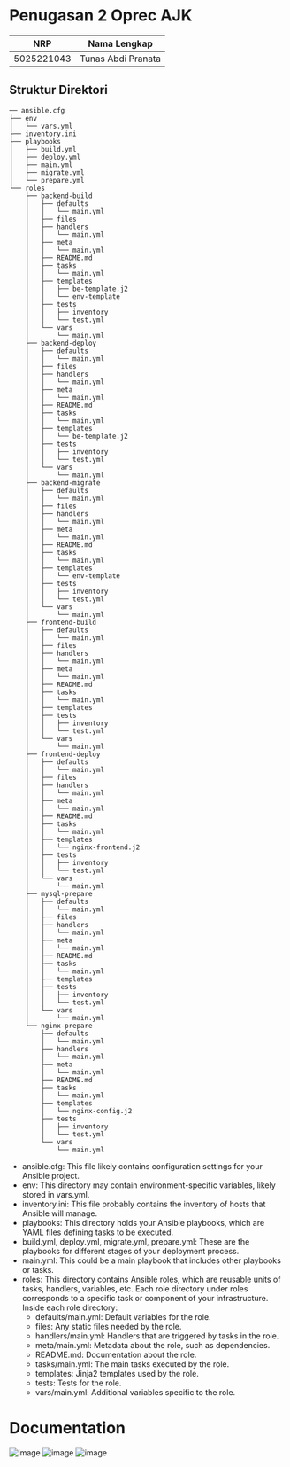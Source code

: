 # Penugasan 2 Oprec AJK
| NRP | Nama Lengkap |
|----------|----------|
| 5025221043 | Tunas Abdi Pranata |

## Struktur Direktori

```
── ansible.cfg
├── env
│   └── vars.yml
├── inventory.ini
├── playbooks
│   ├── build.yml
│   ├── deploy.yml
│   ├── main.yml
│   ├── migrate.yml
│   └── prepare.yml
└── roles
    ├── backend-build
    │   ├── defaults
    │   │   └── main.yml
    │   ├── files
    │   ├── handlers
    │   │   └── main.yml
    │   ├── meta
    │   │   └── main.yml
    │   ├── README.md
    │   ├── tasks
    │   │   └── main.yml
    │   ├── templates
    │   │   ├── be-template.j2
    │   │   └── env-template
    │   ├── tests
    │   │   ├── inventory
    │   │   └── test.yml
    │   └── vars
    │       └── main.yml
    ├── backend-deploy
    │   ├── defaults
    │   │   └── main.yml
    │   ├── files
    │   ├── handlers
    │   │   └── main.yml
    │   ├── meta
    │   │   └── main.yml
    │   ├── README.md
    │   ├── tasks
    │   │   └── main.yml
    │   ├── templates
    │   │   └── be-template.j2
    │   ├── tests
    │   │   ├── inventory
    │   │   └── test.yml
    │   └── vars
    │       └── main.yml
    ├── backend-migrate
    │   ├── defaults
    │   │   └── main.yml
    │   ├── files
    │   ├── handlers
    │   │   └── main.yml
    │   ├── meta
    │   │   └── main.yml
    │   ├── README.md
    │   ├── tasks
    │   │   └── main.yml
    │   ├── templates
    │   │   └── env-template
    │   ├── tests
    │   │   ├── inventory
    │   │   └── test.yml
    │   └── vars
    │       └── main.yml
    ├── frontend-build
    │   ├── defaults
    │   │   └── main.yml
    │   ├── files
    │   ├── handlers
    │   │   └── main.yml
    │   ├── meta
    │   │   └── main.yml
    │   ├── README.md
    │   ├── tasks
    │   │   └── main.yml
    │   ├── templates
    │   ├── tests
    │   │   ├── inventory
    │   │   └── test.yml
    │   └── vars
    │       └── main.yml
    ├── frontend-deploy
    │   ├── defaults
    │   │   └── main.yml
    │   ├── files
    │   ├── handlers
    │   │   └── main.yml
    │   ├── meta
    │   │   └── main.yml
    │   ├── README.md
    │   ├── tasks
    │   │   └── main.yml
    │   ├── templates
    │   │   └── nginx-frontend.j2
    │   ├── tests
    │   │   ├── inventory
    │   │   └── test.yml
    │   └── vars
    │       └── main.yml
    ├── mysql-prepare
    │   ├── defaults
    │   │   └── main.yml
    │   ├── files
    │   ├── handlers
    │   │   └── main.yml
    │   ├── meta
    │   │   └── main.yml
    │   ├── README.md
    │   ├── tasks
    │   │   └── main.yml
    │   ├── templates
    │   ├── tests
    │   │   ├── inventory
    │   │   └── test.yml
    │   └── vars
    │       └── main.yml
    └── nginx-prepare
        ├── defaults
        │   └── main.yml
        ├── handlers
        │   └── main.yml
        ├── meta
        │   └── main.yml
        ├── README.md
        ├── tasks
        │   └── main.yml
        ├── templates
        │   └── nginx-config.j2
        ├── tests
        │   ├── inventory
        │   └── test.yml
        └── vars
            └── main.yml
```

- ansible.cfg: This file likely contains configuration settings for your Ansible project.
- env: This directory may contain environment-specific variables, likely stored in vars.yml.
- inventory.ini: This file probably contains the inventory of hosts that Ansible will manage.
- playbooks: This directory holds your Ansible playbooks, which are YAML files defining tasks to be executed.
- build.yml, deploy.yml, migrate.yml, prepare.yml: These are the playbooks for different stages of your deployment process.
- main.yml: This could be a main playbook that includes other playbooks or tasks.
- roles: This directory contains Ansible roles, which are reusable units of tasks, handlers, variables, etc.
Each role directory under roles corresponds to a specific task or component of your infrastructure.
Inside each role directory:
    - defaults/main.yml: Default variables for the role.
    - files: Any static files needed by the role.
    - handlers/main.yml: Handlers that are triggered by tasks in the role.
    - meta/main.yml: Metadata about the role, such as dependencies.
    - README.md: Documentation about the role.
    - tasks/main.yml: The main tasks executed by the role.
    - templates: Jinja2 templates used by the role.
    - tests: Tests for the role.
    - vars/main.yml: Additional variables specific to the role.
# Documentation
![image](https://github.com/yaudahbanh/ajk-abdi-penugasan2/assets/39010800/f8dd2f2d-6c00-4638-af1e-a1e6f3a391f8)
![image](https://github.com/yaudahbanh/ajk-abdi-penugasan2/assets/39010800/04435746-a917-48e1-b762-3a7fe9685234)
![image](https://github.com/yaudahbanh/ajk-abdi-penugasan2/assets/39010800/28682be7-6754-4665-b27c-0de94061f1c8)


